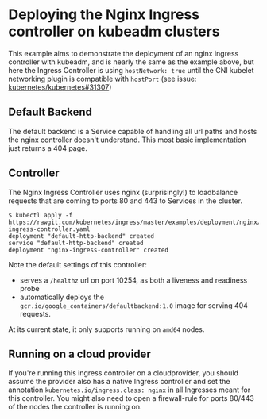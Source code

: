 # Deploying the Nginx Ingress controller on kubeadm clusters

This example aims to demonstrate the deployment of an nginx ingress controller with kubeadm, 
and is nearly the same as the example above, but here the Ingress Controller is using 
`hostNetwork: true` until the CNI kubelet networking plugin is compatible with `hostPort`
(see issue: [kubernetes/kubernetes#31307](https://github.com/kubernetes/kubernetes/issues/31307))

## Default Backend

The default backend is a Service capable of handling all url paths and hosts the
nginx controller doesn't understand. This most basic implementation just returns
a 404 page.

## Controller

The Nginx Ingress Controller uses nginx (surprisingly!) to loadbalance requests that are coming to
ports 80 and 443 to Services in the cluster.

```console
$ kubectl apply -f https://rawgit.com/kubernetes/ingress/master/examples/deployment/nginx/kubeadm/nginx-ingress-controller.yaml
deployment "default-http-backend" created
service "default-http-backend" created
deployment "nginx-ingress-controller" created
```

Note the default settings of this controller:
* serves a `/healthz` url on port 10254, as both a liveness and readiness probe
* automatically deploys the `gcr.io/google_containers/defaultbackend:1.0` image for serving 404 requests.

At its current state, it only supports running on `amd64` nodes.

## Running on a cloud provider

If you're running this ingress controller on a cloudprovider, you should assume
the provider also has a native Ingress controller and set the annotation
`kubernetes.io/ingress.class: nginx` in all Ingresses meant for this controller.
You might also need to open a firewall-rule for ports 80/443 of the nodes the
controller is running on.
